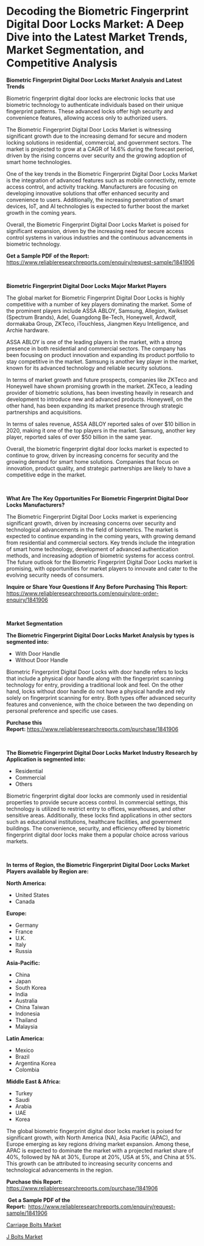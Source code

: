 <p><h1>Decoding the Biometric Fingerprint Digital Door Locks Market: A Deep Dive into the Latest Market Trends, Market Segmentation, and Competitive Analysis</h1></p><p><strong>Biometric Fingerprint Digital Door Locks Market Analysis and Latest Trends</strong></p>
<p><p>Biometric fingerprint digital door locks are electronic locks that use biometric technology to authenticate individuals based on their unique fingerprint patterns. These advanced locks offer high security and convenience features, allowing access only to authorized users.</p><p>The Biometric Fingerprint Digital Door Locks Market is witnessing significant growth due to the increasing demand for secure and modern locking solutions in residential, commercial, and government sectors. The market is projected to grow at a CAGR of 14.6% during the forecast period, driven by the rising concerns over security and the growing adoption of smart home technologies. </p><p>One of the key trends in the Biometric Fingerprint Digital Door Locks Market is the integration of advanced features such as mobile connectivity, remote access control, and activity tracking. Manufacturers are focusing on developing innovative solutions that offer enhanced security and convenience to users. Additionally, the increasing penetration of smart devices, IoT, and AI technologies is expected to further boost the market growth in the coming years.</p><p>Overall, the Biometric Fingerprint Digital Door Locks Market is poised for significant expansion, driven by the increasing need for secure access control systems in various industries and the continuous advancements in biometric technology.</p></p>
<p><strong>Get a Sample PDF of the Report:&nbsp;</strong> <a href="https://www.reliableresearchreports.com/enquiry/request-sample/1841906">https://www.reliableresearchreports.com/enquiry/request-sample/1841906</a></p>
<p>&nbsp;</p>
<p><strong>Biometric Fingerprint Digital Door Locks Major Market Players</strong></p>
<p><p>The global market for Biometric Fingerprint Digital Door Locks is highly competitive with a number of key players dominating the market. Some of the prominent players include ASSA ABLOY, Samsung, Allegion, Kwikset (Spectrum Brands), Adel, Guangdong Be-Tech, Honeywell, Ardwolf, dormakaba Group, ZKTeco, iTouchless, Jiangmen Keyu Intelligence, and Archie hardware.</p><p>ASSA ABLOY is one of the leading players in the market, with a strong presence in both residential and commercial sectors. The company has been focusing on product innovation and expanding its product portfolio to stay competitive in the market. Samsung is another key player in the market, known for its advanced technology and reliable security solutions.</p><p>In terms of market growth and future prospects, companies like ZKTeco and Honeywell have shown promising growth in the market. ZKTeco, a leading provider of biometric solutions, has been investing heavily in research and development to introduce new and advanced products. Honeywell, on the other hand, has been expanding its market presence through strategic partnerships and acquisitions.</p><p>In terms of sales revenue, ASSA ABLOY reported sales of over $10 billion in 2020, making it one of the top players in the market. Samsung, another key player, reported sales of over $50 billion in the same year.</p><p>Overall, the biometric fingerprint digital door locks market is expected to continue to grow, driven by increasing concerns for security and the growing demand for smart home solutions. Companies that focus on innovation, product quality, and strategic partnerships are likely to have a competitive edge in the market.</p></p>
<p>&nbsp;</p>
<p><strong>What Are The Key Opportunities For Biometric Fingerprint Digital Door Locks Manufacturers?</strong></p>
<p><p>The Biometric Fingerprint Digital Door Locks market is experiencing significant growth, driven by increasing concerns over security and technological advancements in the field of biometrics. The market is expected to continue expanding in the coming years, with growing demand from residential and commercial sectors. Key trends include the integration of smart home technology, development of advanced authentication methods, and increasing adoption of biometric systems for access control. The future outlook for the Biometric Fingerprint Digital Door Locks market is promising, with opportunities for market players to innovate and cater to the evolving security needs of consumers.</p></p>
<p><strong>Inquire or Share Your Questions If Any Before Purchasing This Report:</strong> <a href="https://www.reliableresearchreports.com/enquiry/pre-order-enquiry/1841906">https://www.reliableresearchreports.com/enquiry/pre-order-enquiry/1841906</a></p>
<p>&nbsp;</p>
<p><strong>Market Segmentation</strong></p>
<p><strong>The Biometric Fingerprint Digital Door Locks Market Analysis by types is segmented into:</strong></p>
<p><ul><li>With Door Handle</li><li>Without Door Handle</li></ul></p>
<p><p>Biometric Fingerprint Digital Door Locks with door handle refers to locks that include a physical door handle along with the fingerprint scanning technology for entry, providing a traditional look and feel. On the other hand, locks without door handle do not have a physical handle and rely solely on fingerprint scanning for entry. Both types offer advanced security features and convenience, with the choice between the two depending on personal preference and specific use cases.</p></p>
<p><strong>Purchase this Report:&nbsp;</strong><a href="https://www.reliableresearchreports.com/purchase/1841906">https://www.reliableresearchreports.com/purchase/1841906</a></p>
<p>&nbsp;</p>
<p><strong>The Biometric Fingerprint Digital Door Locks Market Industry Research by Application is segmented into:</strong></p>
<p><ul><li>Residential</li><li>Commercial</li><li>Others</li></ul></p>
<p><p>Biometric fingerprint digital door locks are commonly used in residential properties to provide secure access control. In commercial settings, this technology is utilized to restrict entry to offices, warehouses, and other sensitive areas. Additionally, these locks find applications in other sectors such as educational institutions, healthcare facilities, and government buildings. The convenience, security, and efficiency offered by biometric fingerprint digital door locks make them a popular choice across various markets.</p></p>
<p>&nbsp;</p>
<p><strong>In terms of Region, the Biometric Fingerprint Digital Door Locks Market Players available by Region are:</strong></p>
<p>
    <p> <strong> North America: </strong>
        <ul>
            <li>United States</li>
            <li>Canada</li>
        </ul>
        </p> 
    <p> <strong> Europe: </strong>
        <ul>
            <li>Germany</li>
            <li>France</li>
            <li>U.K.</li>
            <li>Italy</li>
            <li>Russia</li>
        </ul>
        </p> 
    <p> <strong> Asia-Pacific: </strong>
        <ul>
            <li>China</li>
            <li>Japan</li>
            <li>South Korea</li>
            <li>India</li>
            <li>Australia</li>
            <li>China Taiwan</li>
            <li>Indonesia</li>
            <li>Thailand</li>
            <li>Malaysia</li>
        </ul>
        </p> 
    <p> <strong> Latin America: </strong>
        <ul>
            <li>Mexico</li>
            <li>Brazil</li>
            <li>Argentina Korea</li>
            <li>Colombia</li>
        </ul>
        </p> 
    <p> <strong> Middle East & Africa: </strong>
        <ul>
            <li>Turkey</li>
            <li>Saudi</li>
            <li>Arabia</li>
            <li>UAE</li>
            <li>Korea</li>
        </ul>
    </p>
    </p>
<p><p>The global biometric fingerprint digital door locks market is poised for significant growth, with North America (NA), Asia Pacific (APAC), and Europe emerging as key regions driving market expansion. Among these, APAC is expected to dominate the market with a projected market share of 40%, followed by NA at 30%, Europe at 20%, USA at 5%, and China at 5%. This growth can be attributed to increasing security concerns and technological advancements in the region.</p></p>
<p><strong>Purchase this Report: </strong><a href="https://www.reliableresearchreports.com/purchase/1841906">https://www.reliableresearchreports.com/purchase/1841906</a></p>
<p>&nbsp;<strong>Get a Sample PDF of the Report:&nbsp;&nbsp;</strong><a href="https://www.reliableresearchreports.com/enquiry/request-sample/1841906">https://www.reliableresearchreports.com/enquiry/request-sample/1841906</a></p>
<p><strong></strong></p>
<p><p><a href="https://issuu.com/reportprime-2/docs/carriage-bolts-market-size-2030.pptx">Carriage Bolts Market</a></p><p><a href="https://issuu.com/reportprime-2/docs/j-bolts-market-size-2030.pptx">J Bolts Market</a></p></p>